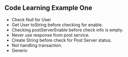 ## Code Learning Example One
- Check Null for User
- Get User toString before checking for enable. 
- Checking postServerEnable before check info is empty. 
- Never use response from post service. 
- Create String before check for Post Server status. 
- Not handling transaction. 
- Generic
